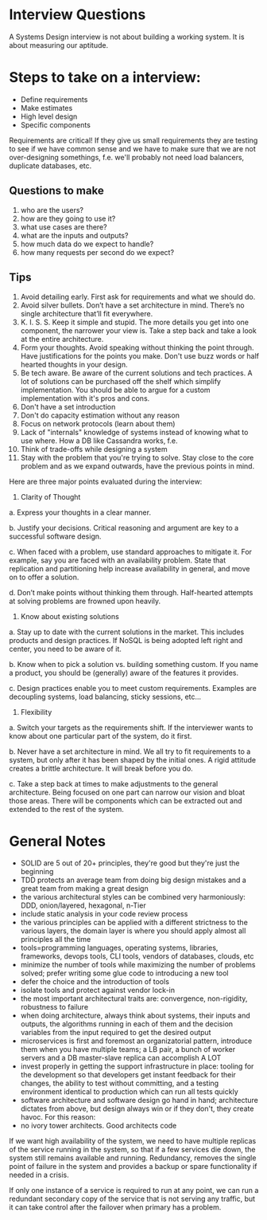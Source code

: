 # Interview Questions

A Systems Design interview is not about building a working system. It is about measuring our aptitude.

# Steps to take on a interview:

- Define requirements
- Make estimates
- High level design
- Specific components

Requirements are critical! If they give us small requirements they are testing to see if we have common sense and we have to make sure that we are not over-designing somethings, f.e. we'll probably not need load balancers, duplicate databases, etc.

## Questions to make

1. who are the users?
2. how are they going to use it?
3. what use cases are there?
4. what are the inputs and outputs?
5. how much data do we expect to handle?
6. how many requests per second do we expect?

## Tips

1. Avoid detailing early. First ask for requirements and what we should do.
2. Avoid silver bullets. Don’t have a set architecture in mind. There’s no single architecture that’ll fit everywhere.
3. K. I. S. S. Keep it simple and stupid. The more details you get into one component, the narrower your view is. Take a step back and take a look at the entire architecture.
4. Form your thoughts. Avoid speaking without thinking the point through. Have justifications for the points you make. Don't use buzz words or half hearted thoughts in your design.
5. Be tech aware. Be aware of the current solutions and tech practices. A lot of solutions can be purchased off the shelf which simplify implementation. You should be able to argue for a custom implementation with it's pros and cons.
6. Don't have a set introduction
7. Don't do capacity estimation without any reason
8. Focus on network protocols (learn about them)
9. Lack of "internals" knowledge of systems instead of knowing what to use where. How a DB like Cassandra works, f.e. 
10. Think of trade-offs while designing a system
11. Stay with the problem that you're trying to solve. Stay close to the core problem and as we expand outwards, have the previous points in mind.

Here are three major points evaluated during the interview:

1. Clarity of Thought

a. Express your thoughts in a clear manner.

b. Justify your decisions. Critical reasoning and argument are key to a successful software design.

c. When faced with a problem, use standard approaches to mitigate it. For example, say you are faced with an availability problem. State that replication and partitioning help increase availability in general, and move on to offer a solution.

d. Don’t make points without thinking them through. Half-hearted attempts at solving problems are frowned upon heavily.

1. Know about existing solutions

a. Stay up to date with the current solutions in the market. This includes products and design practices. If NoSQL is being adopted left right and center, you need to be aware of it.

b. Know when to pick a solution vs. building something custom. If you name a product, you should be (generally) aware of the features it provides.

c. Design practices enable you to meet custom requirements. Examples are decoupling systems, load balancing, sticky sessions, etc…

1. Flexibility

a. Switch your targets as the requirements shift. If the interviewer wants to know about one particular part of the system, do it first.

b. Never have a set architecture in mind. We all try to fit requirements to a system, but only after it has been shaped by the initial ones. A rigid attitude creates a brittle architecture. It will break before you do.

c. Take a step back at times to make adjustments to the general architecture. Being focused on one part can narrow our vision and bloat those areas. There will be components which can be extracted out and extended to the rest of the system.

# General Notes

- SOLID are 5 out of 20+ principles, they're good but they're just the beginning
- TDD protects an average team from doing big design mistakes and a great team from making a great design
- the various architectural styles can be combined very harmoniously: DDD, onion/layered, hexagonal, n-Tier
- include static analysis in your code review process
- the various principles can be applied with a different strictness to the various layers, the domain layer is where you should apply almost all principles all the time
- tools=programming languages, operating systems, libraries, frameworks, devops tools, CLI tools, vendors of databases, clouds, etc
- minimize the number of tools while maximizing the number of problems solved; prefer writing some glue code to introducing a new tool
- defer the choice and the introduction of tools
- isolate tools and protect against vendor lock-in
- the most important architectural traits are: convergence, non-rigidity, robustness to failure
- when doing architecture, always think about systems, their inputs and outputs, the algorithms running in each of them and the decision variables from the input required to get the desired output
- microservices is first and foremost an organizatorial pattern, introduce them when you have multiple teams; a LB pair, a bunch of worker servers and a DB master-slave replica can accomplish A LOT
- invest properly in getting the support infrastructure in place: tooling for the development so that developers get instant feedback for their changes, the ability to test without committing, and a testing environment identical to production which can run all tests quickly
- software architecture and software design go hand in hand; architecture dictates from above, but design always win or if they don't, they create havoc. For this reason:
- no ivory tower architects. Good architects code

If we want high availability of the system, we need to have multiple replicas of the service running in the system, so that if a few services die down, the system still remains available and running. Redundancy, removes the single point of failure in the system and provides a backup or spare functionality if needed in a crisis.

If only one instance of a service is required to run at any point, we can run a redundant secondary copy of the service that is not serving any traffic, but it can take control after the failover when primary has a problem.